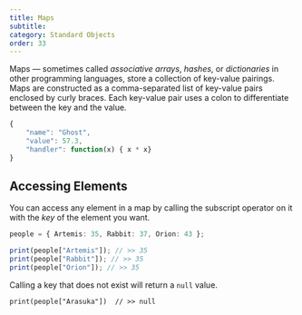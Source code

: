 ```yaml
---
title: Maps
subtitle:
category: Standard Objects
order: 33
---
```


Maps — sometimes called _associative arrays_, _hashes_, or _dictionaries_ in other programming languages, store a collection of key-value pairings. Maps are constructed as a comma-separated list of key-value pairs enclosed by curly braces. Each key-value pair uses a colon to differentiate between the key and the value.

```typescript
{
    "name": "Ghost",
    "value": 57.3,
    "handler": function(x) { x * x}
}
```

## Accessing Elements

You can access any element in a map by calling the subscript operator on it with the _key_ of the element you want.

```typescript
people = { Artemis: 35, Rabbit: 37, Orion: 43 };

print(people["Artemis"]); // >> 35
print(people["Rabbit"]); // >> 35
print(people["Orion"]); // >> 35
```

Calling a key that does not exist will return a `null` value.

```
print(people["Arasuka"])  // >> null
```
